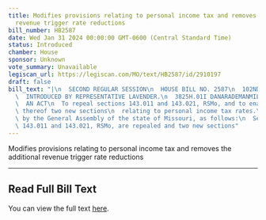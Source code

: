 ```yaml
---
title: Modifies provisions relating to personal income tax and removes the additional
  revenue trigger rate reductions
bill_number: HB2587
date: Wed Jan 31 2024 00:00:00 GMT-0600 (Central Standard Time)
status: Introduced
chamber: House
sponsor: Unknown
vote_summary: Unavailable
legiscan_url: https://legiscan.com/MO/text/HB2587/id/2910197
draft: false
bill_text: "|\n  SECOND REGULAR SESSION\n  HOUSE BILL NO. 2587\n  102ND GENERAL ASSEMBLY\n\
  \  INTRODUCED BY REPRESENTATIVE LAVENDER.\n  3825H.01I DANARADEMANMILLER,ChiefClerk\n\
  \  AN ACT\n  To repeal sections 143.011 and 143.021, RSMo, and to enact in lieu\
  \ thereof two new sections\n  relating to personal income tax rates.\n  Be it enacted\
  \ by the General Assembly of the state of Missouri, as follows:\n  Section A. Sections\
  \ 143.011 and 143.021, RSMo, are repealed and two new sections"
---
```

Modifies provisions relating to personal income tax and removes the additional revenue trigger rate reductions

---

## Read Full Bill Text

You can view the full text [here](https://legiscan.com/MO/text/HB2587/id/2910197).
